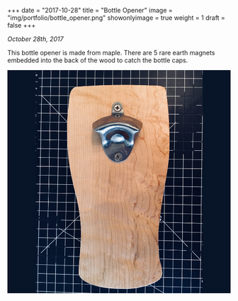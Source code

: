 +++
date = "2017-10-28"
title = "Bottle Opener"
image = "img/portfolio/bottle_opener.png"
showonlyimage = true
weight = 1
draft = false
+++

*October 28th, 2017*

This bottle opener is made from maple. There are 5 rare earth magnets embedded into the back of the wood to catch the bottle caps.

![Decorative Sign][1]

[1]: /img/portfolio/bottle_opener.png
